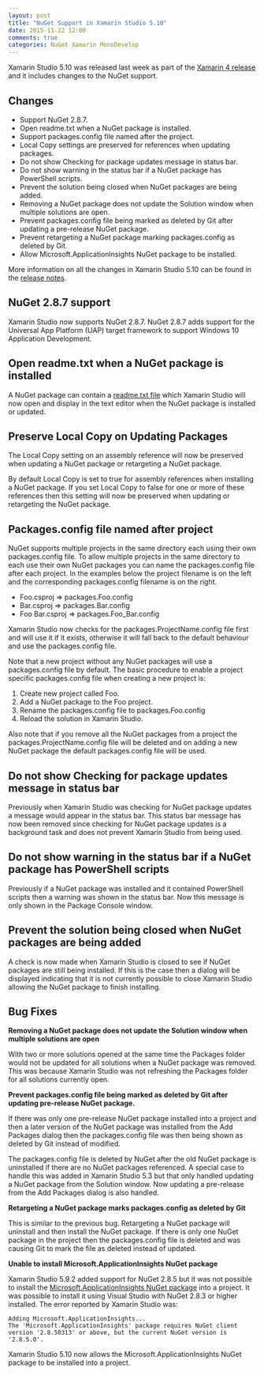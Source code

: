 ```yaml
---
layout: post
title: "NuGet Support in Xamarin Studio 5.10"
date: 2015-11-22 12:00
comments: true
categories: NuGet Xamarin MonoDevelop
---
```


Xamarin Studio 5.10 was released last week as part of the [Xamarin 4 release](https://blog.xamarin.com/introducing-xamarin-4/) and it includes changes to the NuGet support.

## Changes

   * Support NuGet 2.8.7.
   * Open readme.txt when a NuGet package is installed.
   * Support packages.config file named after the project.
   * Local Copy settings are preserved for references when updating packages.
   * Do not show Checking for package updates message in status bar.
   * Do not show warning in the status bar if a NuGet package has PowerShell scripts.
   * Prevent the solution being closed when NuGet packages are being added.
   * Removing a NuGet package does not update the Solution window when multiple solutions are open.
   * Prevent packages.config file being marked as deleted by Git after updating a pre-release NuGet package.
   * Prevent retargeting a NuGet package marking packages.config as deleted by Git.
   * Allow Microsoft.ApplicationInsights NuGet package to be installed.

More information on all the changes in Xamarin Studio 5.10 can be found in the [release notes](http://developer.xamarin.com/releases/studio/xamarin.studio_5.10/xamarin.studio_5.10/).

## NuGet 2.8.7 support

Xamarin Studio now supports NuGet 2.8.7. NuGet 2.8.7 adds support for the Universal App Platform (UAP) target framework to support Windows 10 Application Development.

## Open readme.txt when a NuGet package is installed

A NuGet package can contain a [readme.txt file](https://docs.nuget.org/create/creating-and-publishing-a-package#user-content-automatically-displaying-a-readmetxt-file-during-package-installation) which Xamarin Studio will now open and display in the text editor when the NuGet package is installed or updated.

## Preserve Local Copy on Updating Packages

The Local Copy setting on an assembly reference will now be preserved when updating a NuGet package or retargeting a NuGet package.

By default Local Copy is set to true for assembly references when installing a NuGet package. If you set Local Copy to false for one or more of these references then this setting will now be preserved when updating or retargeting the NuGet package.

## Packages.config file named after project

NuGet supports multiple projects in the same directory each using their own packages.config file. To allow multiple projects in the same directory to each use their own NuGet packages you can name the packages.config file after each project. In the examples below the project filename is on the left and the corresponding packages.config filename is on the right.

 * Foo.csproj => packages.Foo.config
 * Bar.csproj => packages.Bar.config
 * Foo Bar.csproj => packages.Foo_Bar.config

Xamarin Studio now checks for the packages.ProjectName.config file first and will use it if it exists, otherwise it will fall back to the default behaviour and use the packages.config file.

Note that a new project without any NuGet packages will use a packages.config file by default. The basic procedure to enable a project specific packages.config file when creating a new project is:

 1. Create new project called Foo.
 2. Add a NuGet package to the Foo project.
 3. Rename the packages.config file to packages.Foo.config
 4. Reload the solution in Xamarin Studio.
 
Also note that if you remove all the NuGet packages from a project the packages.ProjectName.config file will be deleted and on adding a new NuGet package the default packages.config file will be used.

## Do not show Checking for package updates message in status bar

Previously when Xamarin Studio was checking for NuGet package updates a message would appear in the status bar. This status bar message has now been removed since checking for NuGet package updates is a background task and does not prevent Xamarin Studio from being used.

## Do not show warning in the status bar if a NuGet package has PowerShell scripts

Previously if a NuGet package was installed and it contained PowerShell scripts then a warning was shown in the status bar. Now this message is only shown in the Package Console window.

## Prevent the solution being closed when NuGet packages are being added

A check is now made when Xamarin Studio is closed to see if NuGet packages are still being installed. If this is the case then a dialog will be displayed indicating that it is not currently possible to close Xamarin Studio allowing the NuGet package to finish installing.

## Bug Fixes

**Removing a NuGet package does not update the Solution window when multiple solutions are open**

With two or more solutions opened at the same time the Packages folder would not be updated for all solutions when a NuGet package was removed. This was because Xamarin Studio was not refreshing the Packages folder for all solutions currently open.

**Prevent packages.config file being marked as deleted by Git after updating pre-release NuGet package.**

If there was only one pre-release NuGet package installed into a project and then a later version of the NuGet package was installed from the Add Packages dialog then the packages.config file was then being shown as deleted by Git instead of modified.

The packages.config file is deleted by NuGet after the old NuGet package is uninstalled if there are no NuGet packages referenced. A special case to handle this was added in Xamarin Studio 5.3 but that only handled updating a NuGet package from the Solution window. Now updating a pre-release from the Add Packages dialog is also handled.

**Retargeting a NuGet package marks packages.config as deleted by Git**

This is similar to the previous bug. Retargeting a NuGet package will uninstall and then install the NuGet package. If there is only one NuGet package in the project then the packages.config file is deleted and was causing Git to mark the file as deleted instead of updated.

**Unable to install Microsoft.ApplicationInsights NuGet package**

Xamarin Studio 5.9.2 added support for NuGet 2.8.5 but it was not possible to install the [Microsoft.ApplicationInsights NuGet package](https://www.nuget.org/packages/Microsoft.ApplicationInsights/) into a project. It was possible to install it using Visual Studio with NuGet 2.8.3 or higher installed. The error reported by Xamarin Studio was:

    Adding Microsoft.ApplicationInsights...
    The 'Microsoft.ApplicationInsights' package requires NuGet client version '2.8.50313' or above, but the current NuGet version is '2.8.5.0'.

Xamarin Studio 5.10 now allows the Microsoft.ApplicationInsights NuGet package to be installed into a project.
